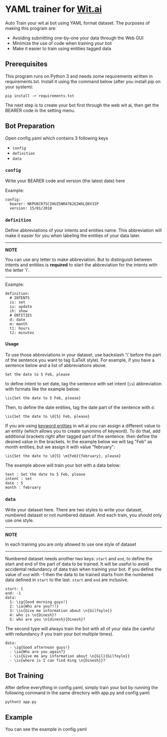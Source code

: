 # YAML trainer for [Wit.ai](https://wit.ai)

Auto Train your wit.ai bot using YAML format dataset. The purposes of making this program are:
- Avoiding submitting one-by-one your data through the Web GUI
- Minimize the use of code when training your bot
- Make it easier to train using entities tagged data

## Prerequisites

This program runs on Python 3 and needs some requirements written in requirements.txt. Install it using the command below (after you install pip on your system):

```
pip install -r requirements.txt
```

The next step is to create your bot first through the web wit ai, then get the BEARER code in the setting menu.

## Bot Preparation

Open config.yaml which contains 3 following keys

   - `config`
   - `definition`
   - `data`

### `config`

Write your BEARER code and version (the latest date) here

Example:

```
config:
  bearer: NKPU6CR7SCIHUZ5NR4762E2WXLQ6V3IP
  version: 15/01/2018
```

### `definition`

Define abbreviations of your intents and entities name. This abbreviation will make it easier for you when labeling the entities of your  data later. 

---
**NOTE**

You can use any letter to make abbreviation. But to distinguish between intents and entities is **required** to start the abbreviation for the intents with the letter 'i'.

---

Example:

```
definition:
  # INTENTS
  is: set
  iu: update
  ih: show
  # ENTITIES
  d: date
  m: month
  t1: hours
  t2: minutes
```

#### Usage

To use those abbreviations in your dataset, use backslash '\\' before the part of the sentence you want to tag (LaTeX style). For example, if you have a sentence below and a list of abbreviations above. 

```
Set the date to 5 Feb, please
```

to define intent to set date, tag the sentence with set intent (`is`) abbreviation with formats like the example below:

```
\is{Set the date to 5 Feb, please}
```

Then, to define the date entities, tag the date part of the sentence with `d`:

```
\is{Set the date to \d{5} Feb, please}
```

If you are using [keyword entities](https://wit.ai/docs/recipes#extract-a-keyword-entity) in wit.ai you can assign a different value to an entity (which allows you to create synonims of keyword). To do that, add additional brackets right after tagged part of the sentence. then define the desired value in the brackets. In the example below we will tag "Feb" as month entities, but we assign it with value "february":

```
\is{Set the date to \d{5} \m{Feb}{february}, please}
```

The example above will train your bot with a data below:

```
text : Set the date to 5 Feb, please
intent : set
date : 5
month : february
```


### `data`

Write your dataset here. There are two styles to write your dataset, numbered dataset or not numbered dataset. And each train, you should only use one style.

---
**NOTE**

In each training you are only allowed to use one style of dataset

---

Numbered dataset needs another two keys: `start` and `end`, to define the start and end of the part of data to be trained. It will be useful to avoid accidental redundancy of data train when training your bot. If you define the value of `end` with -1 then the data to be trained starts from the numbered data defined in `start` to the last. `start` and `end` are inclusive.

```
start: 1
end: -1
data:
  1: \ig{Good morning guys!}
  2: \ia{Who are you?!!}
  3: \is{Give me information about \n{Gilfoyle}}
  4: who is \n{Dinesh}?
  5: who are you \n{dinesh}{Dinesh}?
```

The second type will always train the bot with all of your data (be careful with redundancy if you train your bot multiple times).

```
data:
  - \ig{Good afternoon guys!}
  - \ia{Who are you again?}
  - \is{Give me any information about \n{Gil}{Gilfoyle}}
  - \is{where is I can find King \n{Dinesh}}?
```

## Bot Training

After define everything in config.yaml, simply train your bot by running the following command in the same directory with app.py and config.yaml:

```
python3 app.py
```

## Example

You can see the example in config.yaml

